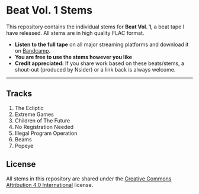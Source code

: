 # Beat Vol. 1 Stems

This repository contains the individual stems for **Beat Vol. 1**, a beat tape I have released. All stems are in high quality FLAC format. 

- **Listen to the full tape** on all major streaming platforms and download it on [Bandcamp](https://).
- **You are free to use the stems however you like**
- **Credit appreciated:** If you share work based on these beats/stems, a shout-out (produced by Nsider) or a link back is always welcome.

---

## Tracks

1. The Ecliptic
2. Extreme Games
3. Children of The Future
4. No Registration Needed
5. Illegal Program Operation
6. Beams
7. Popeye

## License

All stems in this repository are shared under the
[Creative Commons Attribution 4.0 International](LICENSE) license.
